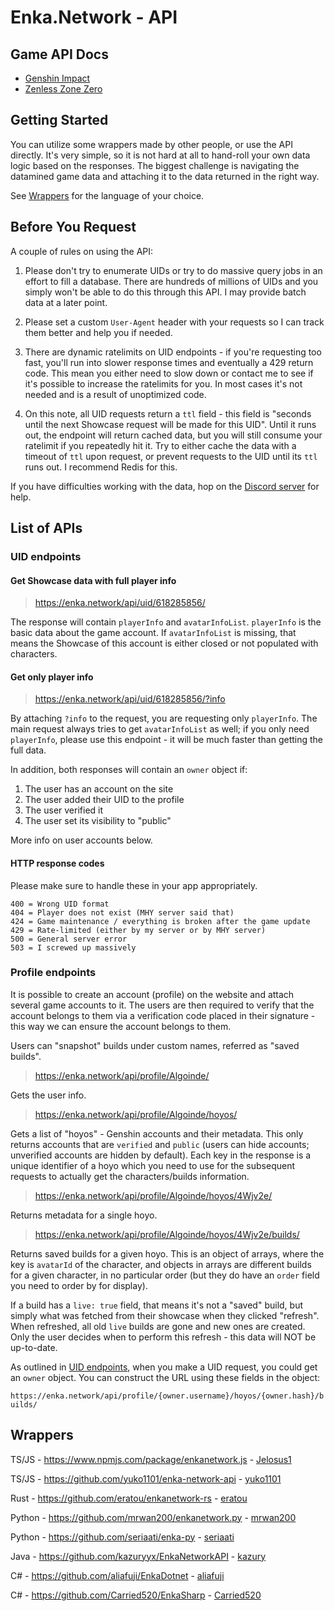 # Enka.Network - API

## Game API Docs
- [Genshin Impact](docs/gi/api.md)
- [Zenless Zone Zero](docs/zzz/api.md)

## Getting Started

You can utilize some wrappers made by other people, or use the API directly. It's very simple, so it is not hard at all to hand-roll your own data logic based on the responses. The biggest challenge is navigating the datamined game data and attaching it to the data returned in the right way.

See [Wrappers](#wrappers) for the language of your choice.

## Before You Request

A couple of rules on using the API:

1. Please don't try to enumerate UIDs or try to do massive query jobs in an effort to fill a database. There are hundreds of millions of UIDs and you simply won't be able to do this through this API. I may provide batch data at a later point.

2. Please set a custom `User-Agent` header with your requests so I can track them better and help you if needed.

3. There are dynamic ratelimits on UID endpoints - if you're requesting too fast, you'll run into slower response times and eventually a 429 return code. This mean you either need to slow down or contact me to see if it's possible to increase the ratelimits for you. In most cases it's not needed and is a result of unoptimized code.

4. On this note, all UID requests return a `ttl` field - this field is "seconds until the next Showcase request will be made for this UID". Until it runs out, the endpoint will return cached data, but you will still consume your ratelimit if you repeatedly hit it. Try to either cache the data with a timeout of `ttl` upon request, or prevent requests to the UID until its `ttl` runs out. I recommend Redis for this.

If you have difficulties working with the data, hop on the [Discord server](https://discord.gg/PcSZr5sbn3) for help.

## List of APIs

### UID endpoints

#### Get Showcase data with full player info

> https://enka.network/api/uid/618285856/

The response will contain `playerInfo` and `avatarInfoList`. `playerInfo` is the basic data about the game account. If `avatarInfoList` is missing, that means the Showcase of this account is either closed or not populated with characters.


#### Get only player info

> https://enka.network/api/uid/618285856/?info

By attaching `?info` to the request, you are requesting only `playerInfo`. The main request always tries to get `avatarInfoList` as well; if you only need `playerInfo`, please use this endpoint - it will be much faster than getting the full data.

In addition, both responses will contain an `owner` object if:

1. The user has an account on the site
2. The user added their UID to the profile
3. The user verified it
4. The user set its visibility to "public"

More info on user accounts below.

#### HTTP response codes

Please make sure to handle these in your app appropriately.
```
400 = Wrong UID format
404 = Player does not exist (MHY server said that)
424 = Game maintenance / everything is broken after the game update
429 = Rate-limited (either by my server or by MHY server)
500 = General server error
503 = I screwed up massively
```

### Profile endpoints

It is possible to create an account (profile) on the website and attach several game accounts to it. The users are then required to verify that the account belongs to them via a verification code placed in their signature - this way we can ensure the account belongs to them.

Users can "snapshot" builds under custom names, referred as "saved builds".

> https://enka.network/api/profile/Algoinde/

Gets the user info.

> https://enka.network/api/profile/Algoinde/hoyos/

Gets a list of "hoyos" - Genshin accounts and their metadata. This only returns accounts that are `verified` and `public` (users can hide accounts; unverified accounts are hidden by default). Each key in the response is a unique identifier of a hoyo which you need to use for the subsequent requests to actually get the characters/builds information.

> https://enka.network/api/profile/Algoinde/hoyos/4Wjv2e/

Returns metadata for a single hoyo.

> https://enka.network/api/profile/Algoinde/hoyos/4Wjv2e/builds/

Returns saved builds for a given hoyo. This is an object of arrays, where the key is `avatarId` of the character, and objects in arrays are different builds for a given character, in no particular order (but they do have an `order` field you need to order by for display).

If a build has a `live: true` field, that means it's not a "saved" build, but simply what was fetched from their showcase when they clicked "refresh". When refreshed, all old `live` builds are gone and new ones are created. Only the user decides when to perform this refresh - this data will NOT be up-to-date.

As outlined in [UID endpoints](#uid-endpoints), when you make a UID request, you could get an `owner` object. You can construct the URL using these fields in the object:

`https://enka.network/api/profile/{owner.username}/hoyos/{owner.hash}/builds/`


## Wrappers

TS/JS - https://www.npmjs.com/package/enkanetwork.js - [Jelosus1](https://github.com/Jelosus2)

TS/JS - https://github.com/yuko1101/enka-network-api - [yuko1101](https://github.com/yuko1101)

Rust - https://github.com/eratou/enkanetwork-rs - [eratou](https://github.com/eratou)

Python - https://github.com/mrwan200/enkanetwork.py - [mrwan200](https://github.com/mrwan200)

Python - https://github.com/seriaati/enka-py - [seriaati](https://github.com/seriaati)

Java - https://github.com/kazuryyx/EnkaNetworkAPI - [kazury](https://github.com/kazuryyx)

C# - https://github.com/aliafuji/EnkaDotnet - [aliafuji](https://github.com/aliafuji)

C# - https://github.com/Carried520/EnkaSharp - [Carried520](https://github.com/Carried520)